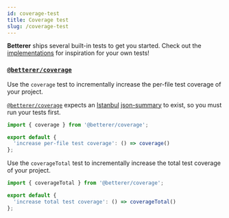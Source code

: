 ```yaml
---
id: coverage-test
title: Coverage test
slug: /coverage-test
---
```


**Betterer** ships several built-in tests to get you started. Check out the [implementations](https://github.com/phenomnomnominal/betterer/blob/master/packages/coverage/src/coverage.ts) for inspiration for your own tests!

### [`@betterer/coverage`](https://www.npmjs.com/package/@betterer/coverage)

Use the `coverage` test to incrementally increase the per-file test coverage of your project.

[`@betterer/coverage`](https://www.npmjs.com/package/@betterer/coverage) expects an [Istanbul](https://istanbul.js.org/) [json-summary](https://github.com/istanbuljs/istanbuljs/tree/master/packages/istanbul-reports/lib/json-summary) to exist, so you must run your tests first.

```typescript
import { coverage } from '@betterer/coverage';

export default {
  'increase per-file test coverage': () => coverage()
};
```

Use the `coverageTotal` test to incrementally increase the total test coverage of your project.

```javascript
import { coverageTotal } from '@betterer/coverage';

export default {
  'increase total test coverage': () => coverageTotal()
};
```
